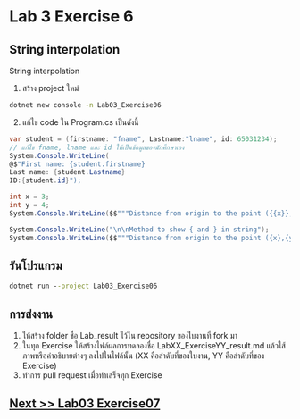 # Lab 3 Exercise 6

## String interpolation

String interpolation

1. สร้าง project ใหม่

```cmd
dotnet new console -n Lab03_Exercise06
```

2. แก้ไข code ใน Program.cs เป็นดังนี้

```cs
var student = (firstname: "fname", Lastname:"lname", id: 65031234);
// แก้ไข fname, lname และ id ให้เป็นข้อมูลของนักศึกษาเอง
System.Console.WriteLine(
@$"First name: {student.firstname} 
Last name: {student.Lastname} 
ID:{student.id}");

int x = 3;
int y = 4;
System.Console.WriteLine($$"""Distance from origin to the point ({{x}},{{y}}) is {{Math.Sqrt(x*x+y*y)}}""");  

System.Console.WriteLine("\n\nMethod to show { and } in string");
System.Console.WriteLine($$"""Distance from origin to the point ({x},{y}) is {Math.Sqrt(x*x+y*y)}""");  

```

## รันโปรแกรม

```cmd
dotnet run --project Lab03_Exercise06
```

## การส่งงาน

1. ให้สร้าง folder ชื่อ Lab_result ไว้ใน repository ของใบงานที่ fork มา
2. ในทุก Exercise ให้สร้างไฟล์ผลการทดลองชื่อ LabXX_ExerciseYY_result.md แล้วใส้ภาพหรือคำอธิบายต่างๆ ลงไปในไฟล์นั้น (XX คือลำดับที่ของใบงาน, YY คือลำดับที่ของ Exercise)
3. ทำการ pull request เมื่อทำเสร็จทุก Exercise

## [Next >> Lab03 Exercise07](./09.Lab03_Exercise07.md)